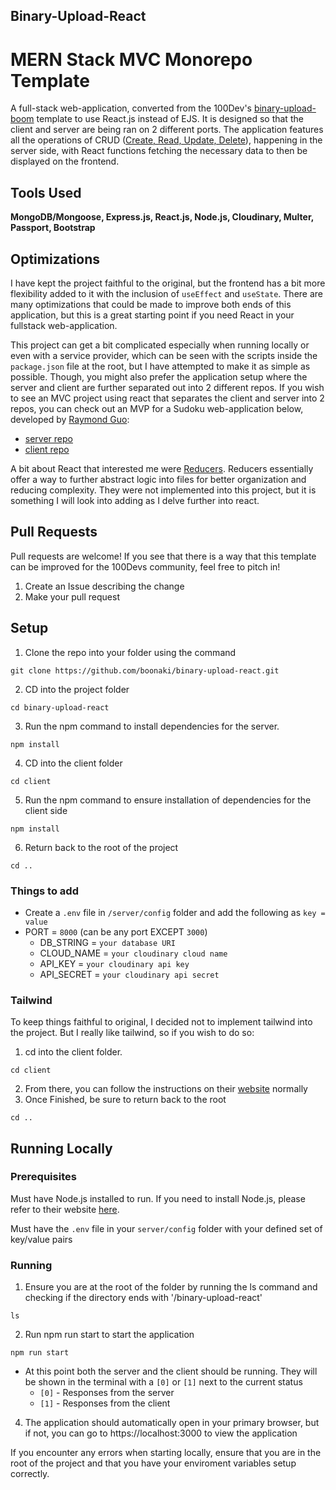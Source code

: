 ﻿## Binary-Upload-React

# MERN Stack MVC Monorepo Template
A full-stack web-application, converted from the 100Dev's [binary-upload-boom](https://github.com/100devs/binary-upload-boom) template to use React.js instead of EJS. It is designed so that the client and server are being ran on 2 different ports. The application features all the operations of CRUD ([Create, Read, Update, Delete](https://www.sumologic.com/glossary/crud/)), happening in the server side, with React functions fetching the necessary data to then be displayed on the frontend. 

## Tools Used
<strong>MongoDB/Mongoose, Express.js, React.js, Node.js, Cloudinary, Multer, Passport, Bootstrap</strong>

## Optimizations
I have kept the project faithful to the original, but the frontend has a bit more flexibility added to it with the inclusion of `useEffect` and `useState`. There are many optimizations that could be made to improve both ends of this application, but this is a great starting point if you need React in your fullstack web-application.

This project can get a bit complicated especially when running locally or even with a service provider, which can be seen with the scripts inside the `package.json` file at the root, but I have attempted to make it as simple as possible. Though, you might also prefer the application setup where the server and client are further separated out into 2 different repos. If you wish to see an MVC project using react that separates the client and server into 2 repos, you can check out an MVP for a Sudoku web-application below, developed by [Raymond Guo](https://github.com/RayGuo357/):
- [server repo](https://github.com/RayGuo357/Sudoku-API)
- [client repo](https://github.com/RayGuo357/Sudoku-React)

A bit about React that interested me were [Reducers](https://beta.reactjs.org/learn/extracting-state-logic-into-a-reducer). Reducers essentially offer a way to further abstract logic into files for better organization and reducing complexity. They were not implemented into this project, but it is something I will look into adding as I delve further into react.

## Pull Requests
Pull requests are welcome! If you see that there is a way that this template can be improved for the 100Devs community, feel free to pitch in!

1. Create an Issue describing the change
2. Make your pull request


## Setup
 
1. Clone the repo into your folder using the command
```
git clone https://github.com/boonaki/binary-upload-react.git
```

2. CD into the project folder
```
cd binary-upload-react
```

3. Run the npm command to install dependencies for the server.
```
npm install
```

4. CD into the client folder
```
cd client
```

5. Run the npm command to ensure installation of dependencies for the client side
```
npm install
```

6. Return back to the root of the project
```
cd ..
```

### Things to add
- Create a `.env` file in `/server/config` folder and add the following as `key = value`
- PORT = `8000` (can be any port EXCEPT `3000`)
  - DB_STRING = `your database URI`
  - CLOUD_NAME = `your cloudinary cloud name`
  - API_KEY = `your cloudinary api key`
  - API_SECRET = `your cloudinary api secret`

### Tailwind
To keep things faithful to original, I decided not to implement tailwind into the project. But I really like tailwind, so if you wish to do so:

1. cd into the client folder.
```
cd client
```

2. From there, you can follow the instructions on their [website](https://tailwindcss.com/docs/installation) normally
3. Once Finished, be sure to return back to the root
```
cd ..
```

## Running Locally

### Prerequisites

Must have Node.js installed to run. If you need to install Node.js, please refer to their website [here](https://nodejs.org/en/).

Must have the `.env` file in your `server/config` folder with your defined set of key/value pairs

### Running

1. Ensure you are at the root of the folder by running the ls command and checking if the directory ends with '/binary-upload-react'
```
ls
```

2. Run npm run start to start the application
```
npm run start
```

- At this point both the server and the client should be running. They will be shown in the terminal with a `[0]` or `[1]` next to the current status
  - `[0]` - Responses from the server
  - `[1]` - Responses from the client

4. The application should automatically open in your primary browser, but if not, you can go to https://localhost:3000 to view the application

If you encounter any errors when starting locally, ensure that you are in the root of the project and that you have your enviroment variables setup correctly.
